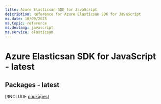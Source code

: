 ```yaml
---
title: Azure Elasticsan SDK for JavaScript
description: Reference for Azure Elasticsan SDK for JavaScript
ms.date: 10/09/2025
ms.topic: reference
ms.devlang: javascript
ms.service: elasticsan
---
```

# Azure Elasticsan SDK for JavaScript - latest
## Packages - latest
[!INCLUDE [packages](elasticsan-index.md)]